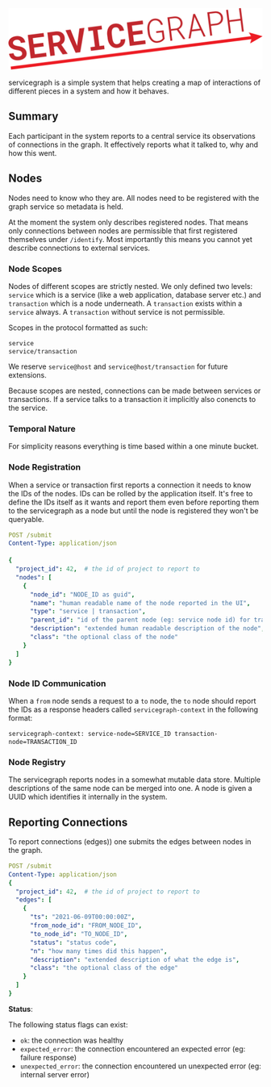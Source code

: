 <p align="center">
  <img src="artwork/logo.svg?raw=true" alt="servicegraph" width="700">
</p>

servicegraph is a simple system that helps creating a map of interactions of different
pieces in a system and how it behaves.

## Summary

Each participant in the system reports to a central service its observations of
connections in the graph. It effectively reports what it talked to, why and how
this went.

## Nodes

Nodes need to know who they are. All nodes need to be registered with the graph
service so metadata is held.

At the moment the system only describes registered nodes. That means only
connections between nodes are permissible that first registered themselves
under `/identify`. Most importantly this means you cannot yet describe
connections to external services.

### Node Scopes

Nodes of different scopes are strictly nested. We only defined two levels:
`service` which is a service (like a web application, database server etc.)
and `transaction` which is a node underneath. A `transaction` exists within
a `service` always. A `transaction` without service is not permissible.

Scopes in the protocol formatted as such:

```
service
service/transaction
```

We reserve `service@host` and `service@host/transaction` for future extensions.

Because scopes are nested, connections can be made between services or
transactions. If a service talks to a transaction it implicitly also conencts
to the service.

### Temporal Nature

For simplicity reasons everything is time based within a one minute bucket.

### Node Registration

When a service or transaction first reports a connection it needs to know the IDs
of the nodes. IDs can be rolled by the application itself. It's free to define the
IDs itself as it wants and report them even before reporting them to the servicegraph
as a node but until the node is registered they won't be queryable.

```yaml
POST /submit
Content-Type: application/json

{
  "project_id": 42,  # the id of project to report to
  "nodes": [
    {
      "node_id": "NODE_ID as guid",
      "name": "human readable name of the node reported in the UI",
      "type": "service | transaction",
      "parent_id": "id of the parent node (eg: service node id) for transactions",
      "description": "extended human readable description of the node",
      "class": "the optional class of the node"
    }
  ]
}
```

### Node ID Communication

When a `from` node sends a request to a `to` node, the `to` node should report the
IDs as a response headers called `servicegraph-context` in the following format:

```
servicegraph-context: service-node=SERVICE_ID transaction-node=TRANSACTION_ID
```

### Node Registry

The servicegraph reports nodes in a somewhat mutable data store. Multiple
descriptions of the same node can be merged into one. A node is given a UUID
which identifies it internally in the system.

## Reporting Connections

To report connections (edges)) one submits the edges between nodes in the graph.

```yaml
POST /submit
Content-Type: application/json
{
  "project_id": 42,  # the id of project to report to
  "edges": [
    {
      "ts": "2021-06-09T00:00:00Z",
      "from_node_id": "FROM_NODE_ID",
      "to_node_id": "TO_NODE_ID",
      "status": "status code",
      "n": "how many times did this happen",
      "description": "extended description of what the edge is",
      "class": "the optional class of the edge"
    }
  ]
}
```

**Status**:

The following status flags can exist:

- `ok`: the connection was healthy
- `expected_error`: the connection encountered an expected error (eg: failure response)
- `unexpected_error`: the connection encountered un unexpected error (eg: internal server error)
